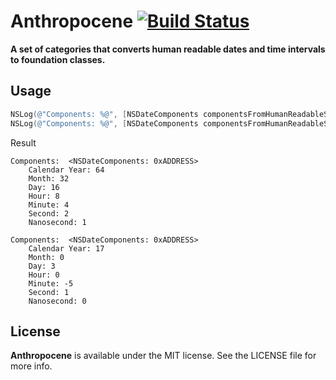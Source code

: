 # Anthropocene [![Build Status](https://travis-ci.org/fpg1503/Anthropocene.svg)](https://travis-ci.org/fpg1503/Anthropocene)


**A set of categories that converts human readable dates and time intervals to foundation classes.**

## Usage

``` objective-c
NSLog(@"Components: %@", [NSDateComponents componentsFromHumanReadableString:@"64 years, 32 months, 16 days, 8 hours, 4 minutes, 2 seconds, 1 nanosecond"]);
NSLog(@"Components: %@", [NSDateComponents componentsFromHumanReadableString:@"3day 9     years 4 seconds -5 minute 4 years 4 years -3seconds"]);
```

Result

```
Components:  <NSDateComponents: 0xADDRESS>
	Calendar Year: 64
	Month: 32
	Day: 16
	Hour: 8
	Minute: 4
	Second: 2
	Nanosecond: 1

Components:  <NSDateComponents: 0xADDRESS>
	Calendar Year: 17
	Month: 0
	Day: 3
	Hour: 0
	Minute: -5
	Second: 1
	Nanosecond: 0
```

## License

**Anthropocene** is available under the MIT license. See the LICENSE file for more info.